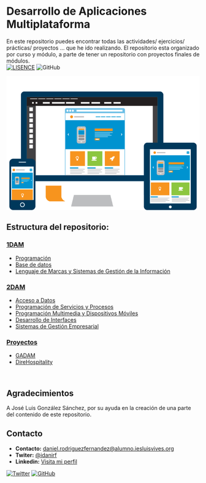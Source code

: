 # Desarrollo de Aplicaciones Multiplataforma
En este repositorio puedes encontrar todas las actividades/ ejercicios/ prácticas/ proyectos ... que he ido realizando. El repositorio esta organizado por curso y módulo, a parte de tener un repositorio con proyectos finales de módulos.
<br>
[![LISENCE](https://img.shields.io/badge/Lisence-MIT-green)]()
![GitHub](https://img.shields.io/github/last-commit/idanirf/Desarrollo-de-Aplicaciones-Multiplataforma)

![imagen](./img/portada.png)

## Estructura del repositorio:
### [1DAM](./1DAM)
- [Programación](./1DAM/1DAM-Programacion/readme.md)
- [Base de datos](./1DAM/1DAM-BaseDeDatos/README.md)
- [Lenguaje de Marcas y Sistemas de Gestión de la Información](./1DAM/1DAM-LenguajeDeMarcasYSistemasDeGestionDeLaInformacion/README.md)
### [2DAM](./2DAM)
- [Acceso a Datos](./2DAM/2DAM-AccesoADatos/readme.md)
- [Programación de Servicios y Procesos](./2DAM/2DAM-ProgramacionDeServiciosYProcesos/readme.md)
- [Programación Multimedia y Dispositivos Móviles](./2DAM/2DAM-ProgramacionMultimediaYDispositivosMoviles/readme.md)
- [Desarrollo de Interfaces](./2DAM/2DAM-DesarrolloDeInterfaces/readme.md)
- [Sistemas de Gestión Empresarial](./2DAM/2DAM-SistemasDeGestionEmpresarial/README.md)
### [Proyectos](./Proyectos-3/)
- [GADAM](./Proyectos/GADAM/README.md)
- [DireHospitality](./Proyectos/DireHospitality/README.md)


<br>

## Agradecimientos
A José Luis González Sánchez, por su ayuda en la creación de una parte del contenido de este repositorio.

## Contacto
* **Contacto:** daniel.rodriguezfernandez@alumno.iesluisvives.org
* **Twiter:** [@idanirf](https://twitter.com/idanirf)
* **Linkedin:** [Visita mi perfil](https://www.linkedin.com/in/danielrodriguezfernandez03002/)

[![Twitter](https://img.shields.io/twitter/follow/idanirf?style=social)](https://twitter.com/idanirf)
[![GitHub](https://img.shields.io/github/followers/idanirf?style=social)](https://github.com/idanirf)
